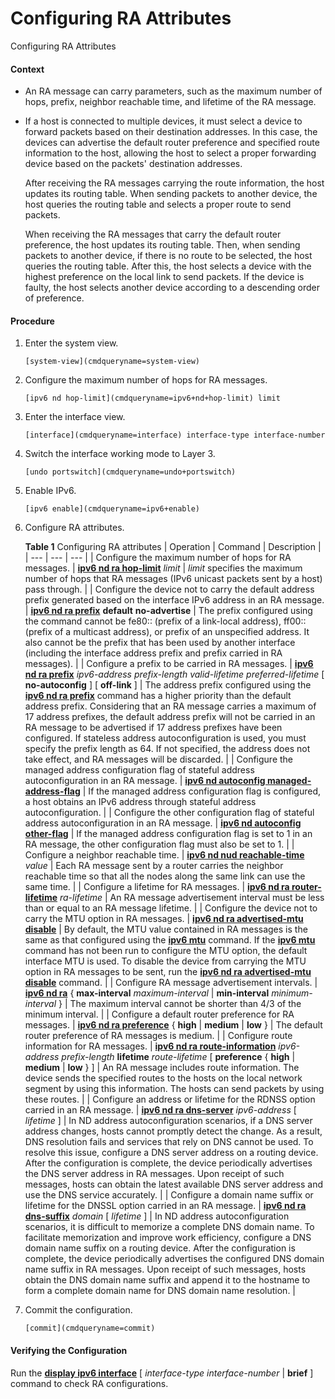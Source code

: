 Configuring RA Attributes
=========================

Configuring RA Attributes

#### Context

* An RA message can carry parameters, such as the maximum number of hops, prefix, neighbor reachable time, and lifetime of the RA message.
* If a host is connected to multiple devices, it must select a device to forward packets based on their destination addresses. In this case, the devices can advertise the default router preference and specified route information to the host, allowing the host to select a proper forwarding device based on the packets' destination addresses.
  
  After receiving the RA messages carrying the route information, the host updates its routing table. When sending packets to another device, the host queries the routing table and selects a proper route to send packets.
  
  When receiving the RA messages that carry the default router preference, the host updates its routing table. Then, when sending packets to another device, if there is no route to be selected, the host queries the routing table. After this, the host selects a device with the highest preference on the local link to send packets. If the device is faulty, the host selects another device according to a descending order of preference.

#### Procedure

1. Enter the system view.
   
   
   ```
   [system-view](cmdqueryname=system-view)
   ```
2. Configure the maximum number of hops for RA messages.
   
   
   ```
   [ipv6 nd hop-limit](cmdqueryname=ipv6+nd+hop-limit) limit
   ```
3. Enter the interface view.
   
   
   ```
   [interface](cmdqueryname=interface) interface-type interface-number
   ```
4. Switch the interface working mode to Layer 3.
   
   
   ```
   [undo portswitch](cmdqueryname=undo+portswitch)
   ```
5. Enable IPv6.
   
   
   ```
   [ipv6 enable](cmdqueryname=ipv6+enable)
   ```
6. Configure RA attributes.
   
   
   
   **Table 1** Configuring RA attributes
   | Operation | Command | Description |
   | --- | --- | --- |
   | Configure the maximum number of hops for RA messages. | [**ipv6 nd ra hop-limit**](cmdqueryname=ipv6+nd+ra+hop-limit) *limit* | *limit* specifies the maximum number of hops that RA messages (IPv6 unicast packets sent by a host) pass through. |
   | Configure the device not to carry the default address prefix generated based on the interface IPv6 address in an RA message. | [**ipv6 nd ra prefix**](cmdqueryname=ipv6+nd+ra+prefix) **default** **no-advertise** | The prefix configured using the command cannot be fe80:: (prefix of a link-local address), ff00:: (prefix of a multicast address), or prefix of an unspecified address. It also cannot be the prefix that has been used by another interface (including the interface address prefix and prefix carried in RA messages). |
   | Configure a prefix to be carried in RA messages. | [**ipv6 nd ra prefix**](cmdqueryname=ipv6+nd+ra+prefix) *ipv6-address* *prefix-length* *valid-lifetime* *preferred-lifetime* [ **no-autoconfig** ] [ **off-link** ] | The address prefix configured using the [**ipv6 nd ra prefix**](cmdqueryname=ipv6+nd+ra+prefix) command has a higher priority than the default address prefix. Considering that an RA message carries a maximum of 17 address prefixes, the default address prefix will not be carried in an RA message to be advertised if 17 address prefixes have been configured.  If stateless address autoconfiguration is used, you must specify the prefix length as 64. If not specified, the address does not take effect, and RA messages will be discarded. |
   | Configure the managed address configuration flag of stateful address autoconfiguration in an RA message. | [**ipv6 nd autoconfig managed-address-flag**](cmdqueryname=ipv6+nd+autoconfig+managed-address-flag) | If the managed address configuration flag is configured, a host obtains an IPv6 address through stateful address autoconfiguration. |
   | Configure the other configuration flag of stateful address autoconfiguration in an RA message. | [**ipv6 nd autoconfig other-flag**](cmdqueryname=ipv6+nd+autoconfig+other-flag) | If the managed address configuration flag is set to 1 in an RA message, the other configuration flag must also be set to 1. |
   | Configure a neighbor reachable time. | [**ipv6 nd nud reachable-time**](cmdqueryname=ipv6+nd+nud+reachable-time) *value* | Each RA message sent by a router carries the neighbor reachable time so that all the nodes along the same link can use the same time. |
   | Configure a lifetime for RA messages. | [**ipv6 nd ra router-lifetime**](cmdqueryname=ipv6+nd+ra+router-lifetime) *ra-lifetime* | An RA message advertisement interval must be less than or equal to an RA message lifetime. |
   | Configure the device not to carry the MTU option in RA messages. | [**ipv6 nd ra advertised-mtu disable**](cmdqueryname=ipv6+nd+ra+advertised-mtu+disable) | By default, the MTU value contained in RA messages is the same as that configured using the [**ipv6 mtu**](cmdqueryname=ipv6+mtu) command. If the [**ipv6 mtu**](cmdqueryname=ipv6+mtu) command has not been run to configure the MTU option, the default interface MTU is used. To disable the device from carrying the MTU option in RA messages to be sent, run the [**ipv6 nd ra advertised-mtu disable**](cmdqueryname=ipv6+nd+ra+advertised-mtu+disable) command. |
   | Configure RA message advertisement intervals. | [**ipv6 nd ra**](cmdqueryname=ipv6+nd+ra) { **max-interval** *maximum-interval* | **min-interval** *minimum-interval* } | The maximum interval cannot be shorter than 4/3 of the minimum interval. |
   | Configure a default router preference for RA messages. | [**ipv6 nd ra preference**](cmdqueryname=ipv6+nd+ra+preference) { **high** | **medium** | **low** } | The default router preference of RA messages is medium. |
   | Configure route information for RA messages. | [**ipv6 nd ra route-information**](cmdqueryname=ipv6+nd+ra+route-information) *ipv6-address* *prefix-length* **lifetime** *route-lifetime* [ **preference** { **high** | **medium** | **low** } ] | An RA message includes route information. The device sends the specified routes to the hosts on the local network segment by using this information. The hosts can send packets by using these routes. |
   | Configure an address or lifetime for the RDNSS option carried in an RA message. | [**ipv6 nd ra dns-server**](cmdqueryname=ipv6+nd+ra+dns-server) *ipv6-address* [ *lifetime* ] | In ND address autoconfiguration scenarios, if a DNS server address changes, hosts cannot promptly detect the change. As a result, DNS resolution fails and services that rely on DNS cannot be used. To resolve this issue, configure a DNS server address on a routing device. After the configuration is complete, the device periodically advertises the DNS server address in RA messages. Upon receipt of such messages, hosts can obtain the latest available DNS server address and use the DNS service accurately. |
   | Configure a domain name suffix or lifetime for the DNSSL option carried in an RA message. | [**ipv6 nd ra dns-suffix**](cmdqueryname=ipv6+nd+ra+dns-suffix) *domain* [ *lifetime* ] | In ND address autoconfiguration scenarios, it is difficult to memorize a complete DNS domain name. To facilitate memorization and improve work efficiency, configure a DNS domain name suffix on a routing device. After the configuration is complete, the device periodically advertises the configured DNS domain name suffix in RA messages. Upon receipt of such messages, hosts obtain the DNS domain name suffix and append it to the hostname to form a complete domain name for DNS domain name resolution. |
7. Commit the configuration.
   
   
   ```
   [commit](cmdqueryname=commit)
   ```

#### Verifying the Configuration

Run the [**display ipv6 interface**](cmdqueryname=display+ipv6+interface) [ *interface-type* *interface-number* | **brief** ] command to check RA configurations.
